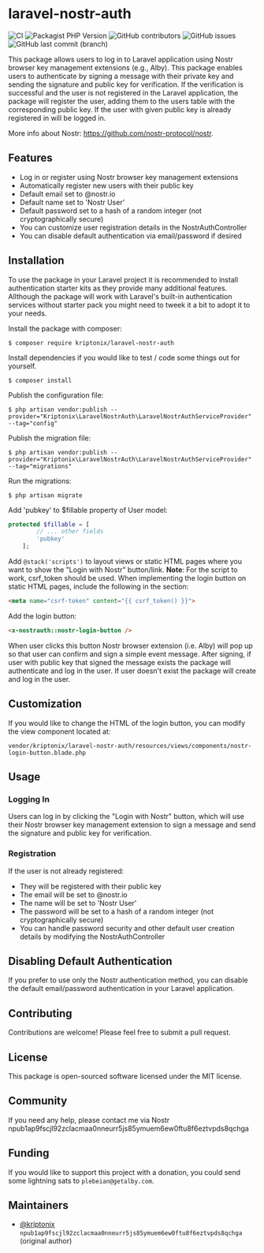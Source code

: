# laravel-nostr-auth

![CI](https://github.com/kriptonix/laravel-nostr-auth/actions/workflows/ci.yml/badge.svg)
![Packagist PHP Version](https://img.shields.io/packagist/dependency-v/kriptonix/laravel-nostr-auth/php)
![GitHub contributors](https://img.shields.io/github/contributors/kriptonix/laravel-nostr-auth)
![GitHub issues](https://img.shields.io/github/issues/kriptonix/laravel-nostr-auth)
![GitHub last commit (branch)](https://img.shields.io/github/last-commit/kriptonix/laravel-nostr-auth/main)

This package allows users to log in to Laravel application using Nostr browser key management extensions (e.g., Alby). This package enables users to authenticate by signing a message with their private key and sending the signature and public key for verification. If the verification is successful and the user is not registered in the Laravel application, the package will register the user, adding them to the users table with the corresponding public key. If the user with given public key is already registered in will be logged in.

More info about Nostr: https://github.com/nostr-protocol/nostr.

## Features
- Log in or register using Nostr browser key management extensions
- Automatically register new users with their public key
- Default email set to <pubkey>@nostr.io
- Default name set to 'Nostr User'
- Default password set to a hash of a random integer (not cryptographically secure)
- You can customize user registration details in the NostrAuthController
- You can disable default authentication via email/password if desired

## Installation

To use the package in your Laravel project it is recommended to install authentication starter kits as they provide many additional features. Allthough the package will work with Laravel's built-in authentication services without starter pack you might need to tweek it a bit to adopt it to your needs.

Install the package with composer:

```console
$ composer require kriptonix/laravel-nostr-auth
```

Install dependencies if you would like to test / code some things out for yourself. 

```console
$ composer install
```

Publish the configuration file:
```console
$ php artisan vendor:publish --provider="Kriptonix\LaravelNostrAuth\LaravelNostrAuthServiceProvider" --tag="config"
```

Publish the migration file:
```console
$ php artisan vendor:publish --provider="Kriptonix\LaravelNostrAuth\LaravelNostrAuthServiceProvider" --tag="migrations"
```

Run the migrations:
```console
$ php artisan migrate
```

Add 'pubkey' to $fillable property of User model:
```php
protected $fillable = [
        // ... other fields
        'pubkey'
    ];
```

Add `@stack('scripts')` to layout views or static HTML pages where you want to show the "Login with Nostr" button/link. **Note**: For the script to work, csrf_token should be used. When implementing the login button on static HTML pages, include the following in the <head> section:
```html
<meta name="csrf-token" content="{{ csrf_token() }}">
```

Add the login button:
```html
<x-nostrauth::nostr-login-button />
```
When user clicks this button Nostr browser extension (i.e. Alby) will pop up so that user can confirm and sign a simple event message. After signing, if user with public key that signed the message exists the package will authenticate and log in the user. If user doesn't exist the package will create and log in the user.

## Customization

If you would like to change the HTML of the login button, you can modify the view component located at:
```console
vendor/kriptonix/laravel-nostr-auth/resources/views/components/nostr-login-button.blade.php
```

## Usage

### Logging In
Users can log in by clicking the "Login with Nostr" button, which will use their Nostr browser key management extension to sign a message and send the signature and public key for verification.

### Registration
If the user is not already registered:
- They will be registered with their public key
- The email will be set to <pubkey>@nostr.io
- The name will be set to 'Nostr User'
- The password will be set to a hash of a random integer (not cryptographically secure)
- You can handle password security and other default user creation details by modifying the NostrAuthController

## Disabling Default Authentication
If you prefer to use only the Nostr authentication method, you can disable the default email/password authentication in your Laravel application.

## Contributing
Contributions are welcome! Please feel free to submit a pull request.

## License
This package is open-sourced software licensed under the MIT license.


## Community

If you need any help, please contact me via Nostr npub1ap9fscjl92zclacmaa0nneurr5js85ymuem6ew0ftu8f6eztvpds8qchga

## Funding

If you would like to support this project with a donation, you could send some lightning sats to `plebeian@getalby.com`. 

## Maintainers
 
* [@kriptonix](https://github.com/kriptonix)  `npub1ap9fscjl92zclacmaa0nneurr5js85ymuem6ew0ftu8f6eztvpds8qchga` (original author)